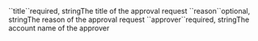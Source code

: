<tr><td>``title``</td><td>required, string</td><td>The title of the approval request</td><td></td><td></td></tr>
<tr><td>``reason``</td><td>optional, string</td><td>The reason of the approval request</td><td></td><td></td></tr>
<tr><td>``approver``</td><td>required, string</td><td>The account name of the approver</td><td></td><td></td></tr>
